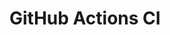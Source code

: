 # GitHub Actions CI



























































































































































































































































































































































































































































































































































































































































































































































































































































































































































































































































































































































































































































































































































































































































































































































































































































































